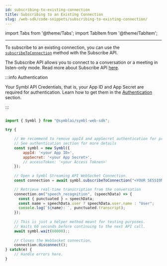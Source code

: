 ```yaml
---
id: subscribing-to-existing-connection
title: Subscribing to an Existing Connection
slug: /web-sdk/code-snippets/subscribing-to-existing-connection/
---
```

import Tabs from '@theme/Tabs';
import TabItem from '@theme/TabItem';

---

To subscribe to an existing connection, you can use the [`subscribeToConnection`](#subscribetoconnectionsessionid-string) method with the Subscribe API. 

The Subscribe API allows you to connect to a conversation or a meeting in listen-only mode. Read more about Subscribe API [here](/docs/subscribe-api/). 

:::info Authentication

Your Symbl API Credentials, that is, your App ID and App Secret are required for authentication. Learn how to get them in the [Authentication](/docs/developer-tools/authentication) section. 

:::

```js

import { Symbl } from "@symblai/symbl-web-sdk";

try {

    // We recommend to remove appId and appSecret authentication for production applications.
    // See authentication section for more details
    const symbl = new Symbl({
        appId: '<your App ID>',
        appSecret: '<your App Secret>',
        // accessToken: '<your Access Toknen>'
    });
    
    // Open a Symbl Streaming API WebSocket Connection.
    const connection = await symbl.subscribeToConnection("<YOUR SESSION ID>");

    // Retrieve real-time transcription from the conversation
    connection.on("speech_recognition", (speechData) => {
      const { punctuated } = speechData;
      const name = speechData.user ? speechData.user.name : "User";
      console.log(`${name}: `, punctuated.transcript);
    });
    
    // This is just a helper method meant for testing purposes.
    // Waits 60 seconds before continuing to the next API call.
    await symbl.wait(60000);;
    
    // Closes the WebSocket connection.
    connection.disconnect();
} catch(e) {
    // Handle errors here.
}

```